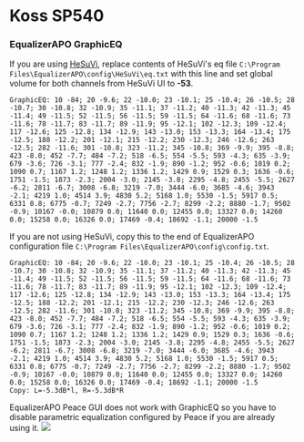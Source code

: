 # Koss SP540
### EqualizerAPO GraphicEQ
If you are using [HeSuVi](https://sourceforge.net/projects/hesuvi/), replace contents of HeSuVi's eq file `C:\Program Files\EqualizerAPO\config\HeSuVi\eq.txt` with this line and set global volume for both channels from HeSuVi UI to **-53**.
```
GraphicEQ: 10 -84; 20 -9.6; 22 -10.0; 23 -10.1; 25 -10.4; 26 -10.5; 28 -10.7; 30 -10.8; 32 -10.9; 35 -11.1; 37 -11.2; 40 -11.3; 42 -11.3; 45 -11.4; 49 -11.5; 52 -11.5; 56 -11.5; 59 -11.5; 64 -11.6; 68 -11.6; 73 -11.6; 78 -11.7; 83 -11.7; 89 -11.9; 95 -12.1; 102 -12.3; 109 -12.4; 117 -12.6; 125 -12.8; 134 -12.9; 143 -13.0; 153 -13.3; 164 -13.4; 175 -12.5; 188 -12.2; 201 -12.1; 215 -12.2; 230 -12.3; 246 -12.6; 263 -12.5; 282 -11.6; 301 -10.8; 323 -11.2; 345 -10.8; 369 -9.9; 395 -8.8; 423 -8.0; 452 -7.7; 484 -7.2; 518 -6.5; 554 -5.5; 593 -4.3; 635 -3.9; 679 -3.6; 726 -3.1; 777 -2.4; 832 -1.9; 890 -1.2; 952 -0.6; 1019 0.2; 1090 0.7; 1167 1.2; 1248 1.2; 1336 1.2; 1429 0.9; 1529 0.3; 1636 -0.6; 1751 -1.5; 1873 -2.3; 2004 -3.0; 2145 -3.8; 2295 -4.8; 2455 -5.5; 2627 -6.2; 2811 -6.7; 3008 -6.8; 3219 -7.0; 3444 -6.0; 3685 -4.6; 3943 -2.1; 4219 1.0; 4514 3.9; 4830 5.2; 5168 1.0; 5530 -1.5; 5917 0.5; 6331 0.8; 6775 -0.7; 7249 -2.7; 7756 -2.7; 8299 -2.2; 8880 -1.7; 9502 -0.9; 10167 -0.0; 10879 0.0; 11640 0.0; 12455 0.0; 13327 0.0; 14260 0.0; 15258 0.0; 16326 0.0; 17469 -0.4; 18692 -1.1; 20000 -1.5
```
If you are not using HeSuVi, copy this to the end of EqualizerAPO configuration file `C:\Program Files\EqualizerAPO\config\config.txt`.
```
GraphicEQ: 10 -84; 20 -9.6; 22 -10.0; 23 -10.1; 25 -10.4; 26 -10.5; 28 -10.7; 30 -10.8; 32 -10.9; 35 -11.1; 37 -11.2; 40 -11.3; 42 -11.3; 45 -11.4; 49 -11.5; 52 -11.5; 56 -11.5; 59 -11.5; 64 -11.6; 68 -11.6; 73 -11.6; 78 -11.7; 83 -11.7; 89 -11.9; 95 -12.1; 102 -12.3; 109 -12.4; 117 -12.6; 125 -12.8; 134 -12.9; 143 -13.0; 153 -13.3; 164 -13.4; 175 -12.5; 188 -12.2; 201 -12.1; 215 -12.2; 230 -12.3; 246 -12.6; 263 -12.5; 282 -11.6; 301 -10.8; 323 -11.2; 345 -10.8; 369 -9.9; 395 -8.8; 423 -8.0; 452 -7.7; 484 -7.2; 518 -6.5; 554 -5.5; 593 -4.3; 635 -3.9; 679 -3.6; 726 -3.1; 777 -2.4; 832 -1.9; 890 -1.2; 952 -0.6; 1019 0.2; 1090 0.7; 1167 1.2; 1248 1.2; 1336 1.2; 1429 0.9; 1529 0.3; 1636 -0.6; 1751 -1.5; 1873 -2.3; 2004 -3.0; 2145 -3.8; 2295 -4.8; 2455 -5.5; 2627 -6.2; 2811 -6.7; 3008 -6.8; 3219 -7.0; 3444 -6.0; 3685 -4.6; 3943 -2.1; 4219 1.0; 4514 3.9; 4830 5.2; 5168 1.0; 5530 -1.5; 5917 0.5; 6331 0.8; 6775 -0.7; 7249 -2.7; 7756 -2.7; 8299 -2.2; 8880 -1.7; 9502 -0.9; 10167 -0.0; 10879 0.0; 11640 0.0; 12455 0.0; 13327 0.0; 14260 0.0; 15258 0.0; 16326 0.0; 17469 -0.4; 18692 -1.1; 20000 -1.5
Copy: L=-5.3dB*l, R=-5.3dB*R
```
EqualizerAPO Peace GUI does not work with GraphicEQ so you have to disable parametric equalization configured by Peace if you are already using it.
![](https://raw.githubusercontent.com/jaakkopasanen/AutoEq/master/results/Innerfidelity%202017/innerfidelity/onear/Koss%20SP540/Koss%20SP540.png)
